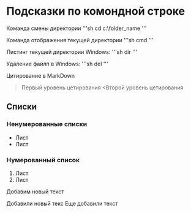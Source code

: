 # Подсказки по комондной строке

Команда смены директории
'''sh
cd c:\folder_name
'''

Команда отображения текущей директории
'''sh
cmd
'''

Листинг текущей директории
Windows:
'''sh
dir
'''

Удаление файлп в Windows:
'''sh
del <filename>
'''

Цитирование в MarkDown

>Первый уровень цетирования
<Второй уровень цетирования

## Списки
### Ненумерованные списки
* Лист
* Лист

### Нумерованный список
1. Лист
2. Лист

Добавим новый  текст

Добавили новый текс 
Еще добавили текст
